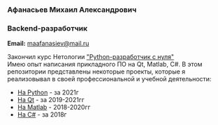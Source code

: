 ### Афанасьев Михаил Александрович  
### Backend-разработчик  
**Email:** maafanasiev@mail.ru  

Закончил курс Нетологии ["Python-разработчик с нуля"](https://netology.ru/programs/python#/)  
Имею опыт написания прикладного ПО на Qt, Matlab, C#.
В этом репозитории представлены некоторые проекты, которые я реализовывал в своей профессиональной и учебной деятельности:
- [На Python](https://github.com/headsoft-mikhail/portfolio/tree/master/Python) - за 2021г
- [На Qt](https://github.com/headsoft-mikhail/portfolio/tree/master/Qt) - за 2019-2021гг
- [На Matlab](https://github.com/headsoft-mikhail/portfolio/tree/master/Matlab) - 2018-2020гг
- [На С#](https://github.com/headsoft-mikhail/portfolio/tree/master/C%23) - за 2018г

